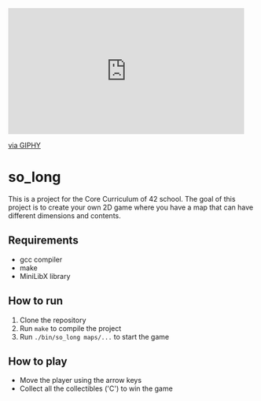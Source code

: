 <iframe src="https://giphy.com/embed/orGrvsnNHzsQRw1uSW" width="480" height="256" frameBorder="0" class="giphy-embed" allowFullScreen></iframe><p><a href="https://giphy.com/gifs/orGrvsnNHzsQRw1uSW">via GIPHY</a></p>

# so_long

This is a project for the Core Curriculum of 42 school. The goal of this project is to create your own 2D game where you have a map that can have different dimensions and contents.

## Requirements

- gcc compiler
- make
- MiniLibX library

## How to run

1. Clone the repository
2. Run `make` to compile the project
3. Run `./bin/so_long maps/...` to start the game

## How to play

- Move the player using the arrow keys
- Collect all the collectibles ('C') to win the game
